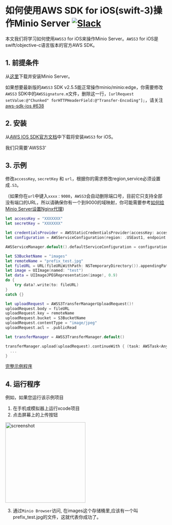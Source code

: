 # 如何使用AWS SDK for iOS(swift-3)操作Minio Server [![Slack](https://slack.minio.io/slack?type=svg)](https://slack.minio.io)

本文我们将学习如何使用`AWSS3` for iOS来操作Minio Server。`AWSS3` for iOS是swift/objective-c语言版本的官方AWS SDK。

## 1. 前提条件

从[这里](https://docs.minio.io/docs/minio-quickstart-guide)下载并安装Minio Server。

如果想要最新版的`AWSS3` SDK v2.5.5能正常操作minio/minio:edge，你需要修改`AWSS3` SDK中的`AWSSignature.m`文件，删除这一行，`[urlRequest setValue:@"Chunked" forHTTPHeaderField:@"Transfer-Encoding"];`，请关注[aws-sdk-ios #638](https://github.com/aws/aws-sdk-ios/pull/638)

## 2. 安装

从[AWS IOS SDK官方文档](http://docs.aws.amazon.com/mobile/sdkforios/developerguide/setup-aws-sdk-for-ios.html)中下载将安装`AWSS3` for iOS。

我们只需要'AWSS3'

## 3. 示例

修改`accessKey`, `secretKey` 和 `url`，根据你的需求修改region,service必须设置成`.S3`。

（如果你在`url`中键入`xxxx：9000`，`AWSS3`会自动删除端口号，目前它只支持全部没有端口的URL，所以请确保你有一个到9000的域映射，你可能需要参考[如何给Minio Server设置Nginx代理](https://docs.minio.io/docs/setup-nginx-proxy-with-minio))

``` swift
let accessKey = "XXXXXXX"
let secretKey = "XXXXXXX"

let credentialsProvider = AWSStaticCredentialsProvider(accessKey: accessKey, secretKey: secretKey)
let configuration = AWSServiceConfiguration(region: .USEast1, endpoint: AWSEndpoint(region: .USEast1, service: .S3, url: URL(string:"XXXXXX")),credentialsProvider: credentialsProvider)

AWSServiceManager.default().defaultServiceConfiguration = configuration

let S3BucketName = "images"
let remoteName = "prefix_test.jpg"
let fileURL = URL(fileURLWithPath: NSTemporaryDirectory()).appendingPathComponent(remoteName)
let image = UIImage(named: "test")
let data = UIImageJPEGRepresentation(image!, 0.9)
do {
    try data?.write(to: fileURL)
}
catch {}

let uploadRequest = AWSS3TransferManagerUploadRequest()!
uploadRequest.body = fileURL
uploadRequest.key = remoteName
uploadRequest.bucket = S3BucketName
uploadRequest.contentType = "image/jpeg"
uploadRequest.acl = .publicRead

let transferManager = AWSS3TransferManager.default()

transferManager.upload(uploadRequest).continueWith { (task: AWSTask<AnyObject>) -> Any? in
  ...
}
```

[完整示例程序](https://github.com/atom2ueki/minio-ios-example)

## 4. 运行程序

例如，如果您运行该示例项目
1. 在手机或模拟器上运行xcode项目
2. 点击屏幕上的上传按钮
<img src="/docs/screenshots/iOS-test-app.png" alt="screenshot" height="250">

3. 通过`Minio Browser`访问, 在images这个存储桶里,应该有一个叫prefix_test.jpg的文件，这就代表你成功了。 
